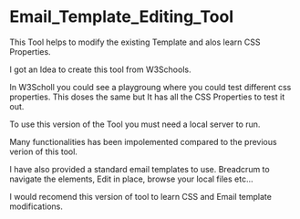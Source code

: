 # Email_Template_Editing_Tool


This Tool helps to modify the existing Template and alos learn CSS Properties.

I got an Idea to create this tool from W3Schools. 

In W3Scholl you could see a playgroung where you could test different css properties.
This doses the same but It has all the CSS Properties to test it out.

To use this version of the Tool you must need a local server to run.

Many functionalities has been impolemented compared to the previous verion of this tool.

I have also provided a standard email templates to use. Breadcrum to navigate the elements,
Edit in place, browse your local files etc...

I would recomend this version of tool to learn CSS and Email template modifications.